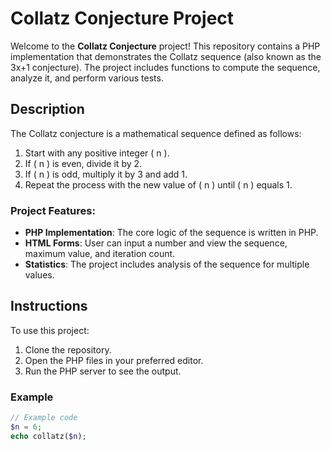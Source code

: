 # Collatz Conjecture Project

Welcome to the **Collatz Conjecture** project! This repository contains a PHP implementation that demonstrates the Collatz sequence (also known as the 3x+1 conjecture). The project includes functions to compute the sequence, analyze it, and perform various tests.

## Description

The Collatz conjecture is a mathematical sequence defined as follows:

1. Start with any positive integer \( n \).
2. If \( n \) is even, divide it by 2.
3. If \( n \) is odd, multiply it by 3 and add 1.
4. Repeat the process with the new value of \( n \) until \( n \) equals 1.

### Project Features:
- **PHP Implementation**: The core logic of the sequence is written in PHP.
- **HTML Forms**: User can input a number and view the sequence, maximum value, and iteration count.
- **Statistics**: The project includes analysis of the sequence for multiple values.

## Instructions

To use this project:
1. Clone the repository.
2. Open the PHP files in your preferred editor.
3. Run the PHP server to see the output.

### Example

```php
// Example code
$n = 6;
echo collatz($n);

